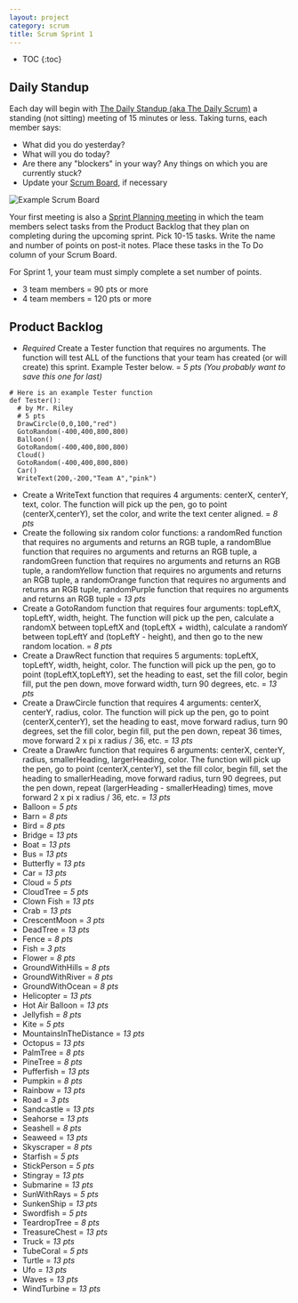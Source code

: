 ```yaml
---
layout: project
category: scrum
title: Scrum Sprint 1
---
```


* TOC
{:toc}

## Daily Standup

Each day will begin with [The Daily Standup (aka The Daily Scrum)](https://www.mountaingoatsoftware.com/agile/scrum/meetings/daily-scrum) a standing (not sitting) meeting of 15 minutes or less. Taking turns, each member says:
  - What did you do yesterday?
  - What will you do today?
  - Are there any "blockers" in your way? Any things on which you are currently stuck?
  - Update your [Scrum Board](https://www.mountaingoatsoftware.com/agile/scrum/scrum-tools/task-boards), if necessary

![Example Scrum Board](/apcsp\scrum\scrum-board.jpg)

Your first meeting is also a [Sprint Planning meeting](https://www.mountaingoatsoftware.com/agile/scrum/meetings/sprint-planning-meeting) in which the team members select tasks from the Product Backlog that they plan on completing during the upcoming sprint. Pick 10-15 tasks. Write the name and number of points on post-it notes. Place these tasks in the To Do column of your Scrum Board.

For Sprint 1, your team must simply complete a set number of points.
  - 3 team members = 90 pts or more
  - 4 team members = 120 pts or more

## Product Backlog

  - *Required* Create a Tester function that requires no arguments. The function will test ALL of the functions that your team has created (or will create) this sprint. Example Tester below. = *5 pts (You probably want to save this one for last)*


```
# Here is an example Tester function
def Tester():
  # by Mr. Riley
  # 5 pts
  DrawCircle(0,0,100,"red")
  GotoRandom(-400,400,800,800)
  Balloon()
  GotoRandom(-400,400,800,800)
  Cloud()
  GotoRandom(-400,400,800,800)
  Car()
  WriteText(200,-200,"Team A","pink")
```

  - Create a WriteText function that requires 4 arguments: centerX, centerY, text, color. The function will pick up the pen, go to point (centerX,centerY), set the color, and write the text center aligned. = *8 pts*
  - Create the following six random color functions: a randomRed function that requires no arguments and returns an RGB tuple, a randomBlue function that requires no arguments and returns an RGB tuple, a randomGreen function that requires no arguments and returns an RGB tuple, a randomYellow function that requires no arguments and returns an RGB tuple, a randomOrange function that requires no arguments and returns an RGB tuple, randomPurple function that requires no arguments and returns an RGB tuple = *13 pts*
  - Create a GotoRandom function that requires four arguments: topLeftX, topLeftY, width, height. The function will pick up the pen, calculate a randomX between topLeftX and (topLeftX + width), calculate a randomY between topLeftY and (topLeftY - height), and then go to the new random location. = *8 pts*
  - Create a DrawRect function that requires 5 arguments: topLeftX, topLeftY, width, height, color. The function will pick up the pen, go to point (topLeftX,topLeftY), set the heading to east, set the fill color, begin fill, put the pen down, move forward width, turn 90 degrees, etc. = *13 pts*
  - Create a DrawCircle function that requires 4 arguments: centerX, centerY, radius, color. The function will pick up the pen, go to point (centerX,centerY), set the heading to east, move forward radius, turn 90 degrees, set the fill color, begin fill, put the pen down, repeat 36 times, move forward 2 x pi x radius / 36, etc. = *13 pts*
  - Create a DrawArc function that requires 6 arguments: centerX, centerY, radius, smallerHeading, largerHeading, color. The function will pick up the pen, go to point (centerX,centerY), set the fill color, begin fill, set the heading to smallerHeading, move forward radius, turn 90 degrees, put the pen down, repeat (largerHeading - smallerHeading) times, move forward 2 x pi x radius / 36, etc. = *13 pts*
  - Balloon = *5 pts*
  - Barn = *8 pts*
  - Bird = *8 pts*
  - Bridge = *13 pts*
  - Boat = *13 pts*
  - Bus = *13 pts*
  - Butterfly = *13 pts*
  - Car = *13 pts*
  - Cloud = *5 pts*
  - CloudTree = *5 pts*
  - Clown Fish = *13 pts*
  - Crab = *13 pts*
  - CrescentMoon = *3 pts*
  - DeadTree = *13 pts*
  - Fence = *8 pts*
  - Fish = *3 pts*
  - Flower = *8 pts*
  - GroundWithHills = *8 pts*
  - GroundWithRiver = *8 pts*
  - GroundWithOcean = *8 pts*
  - Helicopter = *13 pts*
  - Hot Air Balloon = *13 pts*
  - Jellyfish = *8 pts*
  - Kite = *5 pts*
  - MountainsInTheDistance = *13 pts*
  - Octopus = *13 pts*
  - PalmTree = *8 pts*
  - PineTree = *8 pts*
  - Pufferfish = *13 pts*
  - Pumpkin = *8 pts*
  - Rainbow = *13 pts*
  - Road = *3 pts*
  - Sandcastle = *13 pts*
  - Seahorse = *13 pts*
  - Seashell = *8 pts*
  - Seaweed = *13 pts*
  - Skyscraper = *8 pts*
  - Starfish = *5 pts*
  - StickPerson = *5 pts*
  - Stingray = *13 pts*
  - Submarine = *13 pts*
  - SunWithRays = *5 pts*
  - SunkenShip = *13 pts*
  - Swordfish = *5 pts*
  - TeardropTree = *8 pts*
  - TreasureChest = *13 pts*
  - Truck = *13 pts*
  - TubeCoral = *5 pts*
  - Turtle = *13 pts*
  - Ufo = *13 pts*
  - Waves = *13 pts*
  - WindTurbine = *13 pts*
